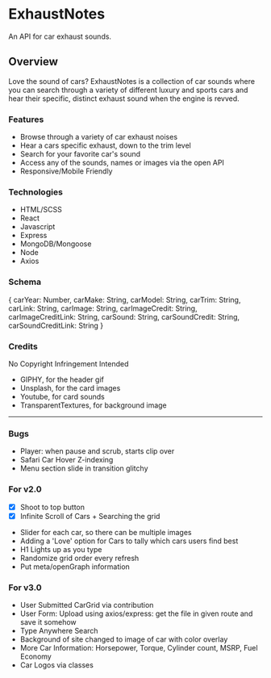 # ExhaustNotes
An API for car exhaust sounds.

## Overview
Love the sound of cars? ExhaustNotes is a collection of car sounds where you can search through a variety of different luxury and sports cars and hear their specific, distinct exhaust sound when the engine is revved.

### Features
- Browse through a variety of car exhaust noises
- Hear a cars specific exhaust, down to the trim level
- Search for your favorite car's sound
- Access any of the sounds, names or images via the open API
- Responsive/Mobile Friendly

### Technologies
- HTML/SCSS
- React
- Javascript
- Express
- MongoDB/Mongoose
- Node
- Axios

### Schema 
{
  carYear: Number,
  carMake: String,
  carModel: String,
  carTrim: String,
  carLink: String,
  carImage: String,
  carImageCredit: String,
  carImageCreditLink: String,
  carSound: String,
  carSoundCredit: String,
  carSoundCreditLink: String
}

### Credits
No Copyright Infringement Intended
- GIPHY, for the header gif
- Unsplash, for the card images
- Youtube, for card sounds
- TransparentTextures, for background image

---

### Bugs
- Player: when pause and scrub, starts clip over
- Safari Car Hover Z-indexing
- Menu section slide in transition glitchy

### For v2.0
- [X] Shoot to top button
- [X] Infinite Scroll of Cars + Searching the grid
- Slider for each car, so there can be multiple images
- Adding a 'Love' option for Cars to tally which cars users find best
- H1 Lights up as you type
- Randomize grid order every refresh
- Put meta/openGraph information

### For v3.0
- User Submitted CarGrid via contribution
- User Form: Upload using axios/express: get the file in given route and save it somehow
- Type Anywhere Search
- Background of site changed to image of car with color overlay
- More Car Information: Horsepower, Torque, Cylinder count, MSRP, Fuel Economy
- Car Logos via classes
